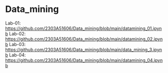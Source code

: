 # Data_mining
Lab-01: https://github.com/2303A51606/Data_mining/blob/main/datamining_01.ipynb
Lab-02: https://github.com/2303A51606/Data_mining/blob/main/datamining_02.ipynb
Lab-03: https://github.com/2303A51606/Data_mining/blob/main/data_mining_3.ipynb
Lab-04: https://github.com/2303A51606/Data_mining/blob/main/datamining_04.ipynb
